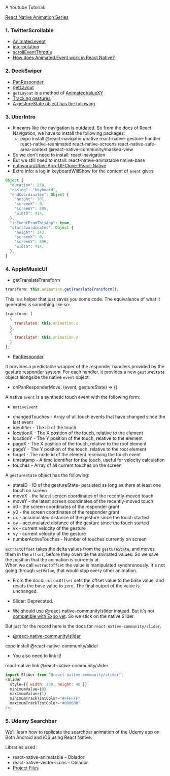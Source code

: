A Youtube Tutorial:

[React Native Animation Series](https://www.youtube.com/watch?v=LP6zmnMcHR0&list=PLy9JCsy2u97k6olfalMTA_XSPz4pNuT46)

### 1. TwitterScrollable

- [Animated.event](https://animationbook.codedaily.io/animated-event/)
- [interpolation](https://facebook.github.io/react-native/docs/animations#interpolation)
- [scrollEventThrottle](https://reactnative.dev/docs/scrollview#scrolleventthrottle)
- [How does Animated.Event work in React Native?](https://stackoverflow.com/questions/43510145/how-does-animated-event-work-in-react-native)

### 2. DeckSwiper

- [PanResponder](https://facebook.github.io/react-native/docs/panresponder)
- [getLayout](https://animationbook.codedaily.io/get-layout/)
- `getLayout` is a method of [AnimatedValueXY](https://facebook.github.io/react-native/docs/animatedvaluexy#getlayout)
- [Tracking gestures](https://facebook.github.io/react-native/docs/animations#tracking-gestures)
- [A gestureState object has the following](https://facebook.github.io/react-native/docs/panresponder#__docusaurus)

### 3. UberIntro

- It seams like the navigation is outdated. So from the docs of React Navigation, we have to install the following packages:
  - expo install @react-navigation/native react-native-gesture-handler react-native-reanimated react-native-screens react-native-safe-area-context @react-native-community/masked-view
- So we don't need to install: react-navigation
- But we still need to install: react-native-animatable native-base
- [nathvarun/Uber-App-UI-Clone-React-Native](https://github.com/nathvarun/Uber-App-UI-Clone-React-Native)
- Extra info: a log in keyboardWillShow for the content of `event` gives:

```js
Object {
  "duration": 250,
  "easing": "keyboard",
  "endCoordinates": Object {
    "height": 301,
    "screenX": 0,
    "screenY": 595,
    "width": 414,
  },
  "isEventFromThisApp": true,
  "startCoordinates": Object {
    "height": 243,
    "screenX": 0,
    "screenY": 896,
    "width": 414,
  },
}
```

### 4. AppleMusicUI

- getTranslateTransform

```js
transform: this.animation.getTranslateTransform();
```

This is a helper that just saves you some code.
The equivalence of what it generates
is something like so:

```js
transform: [
  {
    translateX: this.animation.x
  },
  {
    translateY: this.animation.y
  }
];
```

- [PanResponder](https://reactnative.dev/docs/panresponder#__docusaurus)

It provides a predictable wrapper of the responder handlers provided by the gesture responder system. For each handler, it provides a new `gestureState` object alongside the native `event` object:

- onPanResponderMove: (event, gestureState) => {}

A native `event` is a synthetic touch event with the following form:

- `nativeEvent`

* changedTouches - Array of all touch events that have changed since the last event
* identifier - The ID of the touch
* locationX - The X position of the touch, relative to the element
* locationY - The Y position of the touch, relative to the element
* pageX - The X position of the touch, relative to the root element
* pageY - The Y position of the touch, relative to the root element
* target - The node id of the element receiving the touch event
* timestamp - A time identifier for the touch, useful for velocity calculation
* touches - Array of all current touches on the screen

A `gestureState` object has the following:

- stateID - ID of the gestureState- persisted as long as there at least one touch on screen
- moveX - the latest screen coordinates of the recently-moved touch
- moveY - the latest screen coordinates of the recently-moved touch
- x0 - the screen coordinates of the responder grant
- y0 - the screen coordinates of the responder grant
- dx - accumulated distance of the gesture since the touch started
- dy - accumulated distance of the gesture since the touch started
- vx - current velocity of the gesture
- vy - current velocity of the gesture
- numberActiveTouches - Number of touches currently on screen

`extractOffset` takes the delta values from the `gestureState`, and moves them in the `offset`, before they override the animated values. So we save the position that the animation is currently at.  
When we call `extractOffset` the value is manipulated synchronously. It's not going through `setValue`, that would stop every other animation.

- From the docs:
  `extracOffset` sets the offset value to the base value, and resets the base value to zero. The final output of the value is unchanged.

* Slider: Deprecated.

- We should use @react-native-community/slider instead. But it's not [compatible with Expo yet](https://forums.expo.io/t/react-native-slider/25681). So we stick on the native Slider.

But just for the record here is the docs for `react-native-community/slider`.

- [@react-native-community/slider](https://github.com/react-native-community/react-native-slider)

expo install @react-native-community/slider

- You also need to link it!

react-native link @react-native-community/slider

```js
import Slider from "@react-native-community/slider";
<Slider
  style={{ width: 200, height: 40 }}
  minimumValue={0}
  maximumValue={1}
  minimumTrackTintColor="#FFFFFF"
  maximumTrackTintColor="#000000"
/>;
```

### 5. Udemy Searchbar

We'll learn how to replicate the searchbar animation of the Udemy app on Both Android and iOS using React Native.

Libraries used :

- react-native-animatable - Oblador
- react-native-vector-icons - Oblador
- [Project Files](https://github.com/nathvarun/React-Native-Layout-Tutorial-Series/tree/master/Project%20Files/15.%20Udemy%20Searchbar%20Animation)

